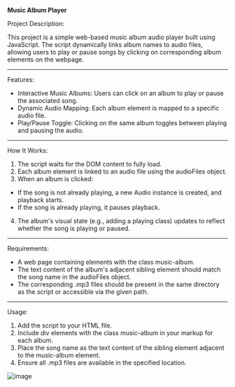 **Music Album Player**

Project Description:

This project is a simple web-based music album audio player built using JavaScript. The script dynamically links album names to audio files, allowing users to play or pause songs by clicking on corresponding album elements on the webpage.

<hr/>

Features:

* Interactive Music Albums: Users can click on an album to play or pause the associated song.
* Dynamic Audio Mapping: Each album element is mapped to a specific audio file.
* Play/Pause Toggle: Clicking on the same album toggles between playing and pausing the audio.

<hr/>

How It Works:

1. The script waits for the DOM content to fully load.
2. Each album element is linked to an audio file using the audioFiles object.
3. When an album is clicked:
  * If the song is not already playing, a new Audio instance is created, and playback starts.
  * If the song is already playing, it pauses playback.
4. The album's visual state (e.g., adding a playing class) updates to reflect whether the song is playing or paused.

<hr/>

Requirements:

* A web page containing elements with the class music-album.
* The text content of the album's adjacent sibling element should match the song name in the audioFiles object.
* The corresponding .mp3 files should be present in the same directory as the script or accessible via the given path.

<hr/>

Usage:

1. Add the script to your HTML file.
2. Include div elements with the class music-album in your markup for each album.
3. Place the song name as the text content of the sibling element adjacent to the music-album element.
4. Ensure all .mp3 files are available in the specified location.

![image](https://github.com/user-attachments/assets/64ad167e-adac-41ba-b15d-9bc36b5a6e43)


